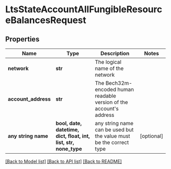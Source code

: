 # LtsStateAccountAllFungibleResourceBalancesRequest


## Properties
Name | Type | Description | Notes
------------ | ------------- | ------------- | -------------
**network** | **str** | The logical name of the network | 
**account_address** | **str** | The Bech32m-encoded human readable version of the account&#39;s address | 
**any string name** | **bool, date, datetime, dict, float, int, list, str, none_type** | any string name can be used but the value must be the correct type | [optional]

[[Back to Model list]](../README.md#documentation-for-models) [[Back to API list]](../README.md#documentation-for-api-endpoints) [[Back to README]](../README.md)


